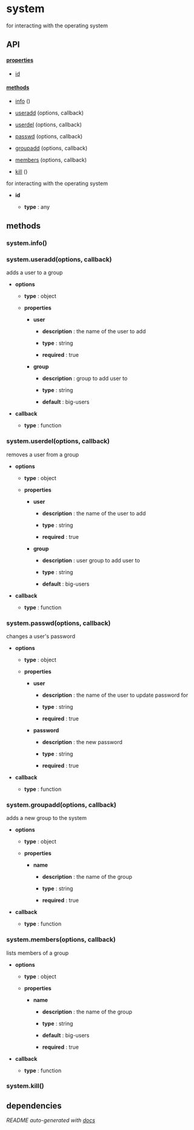 # system

for interacting with the operating system

## API

#### [properties](#system-properties)

  - [id](#system-properties-id)


#### [methods](#system-methods)

  - [info](#system-methods-info) ()

  - [useradd](#system-methods-useradd) (options, callback)

  - [userdel](#system-methods-userdel) (options, callback)

  - [passwd](#system-methods-passwd) (options, callback)

  - [groupadd](#system-methods-groupadd) (options, callback)

  - [members](#system-methods-members) (options, callback)

  - [kill](#system-methods-kill) ()


for interacting with the operating system

- **id** 

  - **type** : any


<a name="system-methods"></a> 

## methods 

<a name="system-methods-info"></a> 

### system.info()

<a name="system-methods-useradd"></a> 

### system.useradd(options, callback)

adds a user to a group

- **options** 

  - **type** : object

  - **properties**

    - **user** 

      - **description** : the name of the user to add

      - **type** : string

      - **required** : true

    - **group** 

      - **description** : group to add user to

      - **type** : string

      - **default** : big-users

- **callback** 

  - **type** : function

<a name="system-methods-userdel"></a> 

### system.userdel(options, callback)

removes a user from a group

- **options** 

  - **type** : object

  - **properties**

    - **user** 

      - **description** : the name of the user to add

      - **type** : string

      - **required** : true

    - **group** 

      - **description** : user group to add user to

      - **type** : string

      - **default** : big-users

- **callback** 

  - **type** : function

<a name="system-methods-passwd"></a> 

### system.passwd(options, callback)

changes a user's password

- **options** 

  - **type** : object

  - **properties**

    - **user** 

      - **description** : the name of the user to update password for

      - **type** : string

      - **required** : true

    - **password** 

      - **description** : the new password

      - **type** : string

      - **required** : true

- **callback** 

  - **type** : function

<a name="system-methods-groupadd"></a> 

### system.groupadd(options, callback)

adds a new group to the system

- **options** 

  - **type** : object

  - **properties**

    - **name** 

      - **description** : the name of the group

      - **type** : string

      - **required** : true

- **callback** 

  - **type** : function

<a name="system-methods-members"></a> 

### system.members(options, callback)

lists members of a group

- **options** 

  - **type** : object

  - **properties**

    - **name** 

      - **description** : the name of the group

      - **type** : string

      - **default** : big-users

      - **required** : true

- **callback** 

  - **type** : function

<a name="system-methods-kill"></a> 

### system.kill()


## dependencies 

*README auto-generated with [docs](https://github.com/bigcompany/resources/tree/master/docs)*